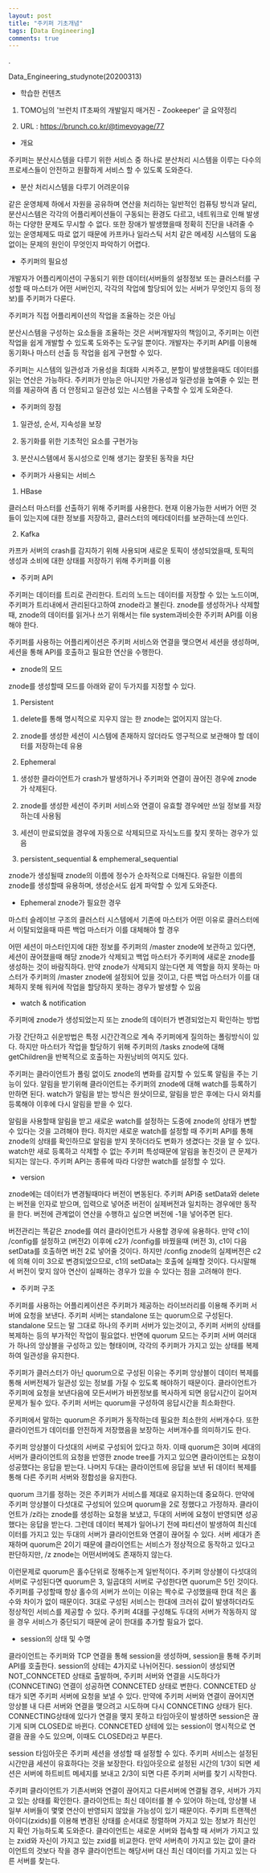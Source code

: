 ```yaml
---
layout: post
title: "주키퍼 기초개념"
tags: [Data Engineering]
comments: true
---
```


.

Data_Engineering_studynote(20200313)

- 학습한 컨텐츠

1) TOMO님의 '브런치 IT초짜의 개발일지 매거진 - Zookeeper' 글 요약정리

2) URL : https://brunch.co.kr/@timevoyage/77

- 개요

주키퍼는 분산시스템을 다루기 위한 서비스 중 하나로 분산처리 시스템을 이루는 다수의 프로세스들이 안전하고 원활하게 서비스 할 수 있도록 도와준다.


- 분산 처리시스템을 다루기 어려운이유

같은 운영체제 하에서 자원을 공유하며 연산을 처리하는 일반적인 컴퓨팅 방식과 달리, 분산시스템은 각각의 어플리케이션들이 구동되는 환경도 다르고, 네트워크로 인해 발생하는 다양한 문제도 무시할 수 없다. 또한 장애가 발생했을때 정확히 진단을 내려줄 수 있는 운영체제도 따로 없기 때문에 카프카나 일라스틱 서치 같은 메세징 시스템의 도움없이는 문제의 원인이 무엇인지 파악하기 어렵다.

- 주키퍼의 필요성

개발자가 어플리케이션이 구동되기 위한 데이터(서버들의 설정정보 또는 클러스터를 구성할 때 마스터가 어떤 서버인지, 각각의 작업에 할당되어 있는 서버가 무엇인지 등의 정보)를 주키퍼가 다룬다.

주키퍼가 직접 어플리케이션의 작업을 조율하는 것은 아님

분산시스템을 구성하는 요소들을 조율하는 것은 서버개발자의 책임이고, 주키퍼는 이런 작업을 쉽게 개발할 수 있도록 도와주는 도구일 뿐이다. 개발자는 주키퍼 API를 이용해 동기화나 마스터 선출 등 작업을 쉽게 구현할 수 있다.

주키퍼는 시스템의 일관성과 가용성을 최대화 시켜주고, 분할이 발생했을때도 데이터를 읽는 연산은 가능하다. 주키퍼가 만능은 아니지만 가용성과 일관성을 높여줄 수 있는 편의를 제공하여 좀 더 안정되고 일관성 있는 시스템을 구축할 수 있게 도와준다.

- 주키퍼의 장점

1) 일관성, 순서, 지속성을 보장

2) 동기화를 위한 기초적인 요소를 구현가능

3) 분산시스템에서 동시성으로 인해 생기는 잘못된 동작을 차단

- 주키퍼가 사용되는 서비스

1) HBase 

클러스터 마스터를 선출하기 위해 주키퍼를 사용한다. 현재 이용가능한 서버가 어떤 것들이 있는지에 대한 정보를 저장하고, 클러스터의 메타데이터를 보관하는데 쓰인다.

2) Kafka

카프카 서버의 crash를 감지하기 위해 사용되며 새로운 토픽이 생성되었을때, 토픽의 생성과 소비에 대한 상태를 저장하기 위해 주키퍼를 이용

- 주키퍼 API

주키퍼는 데이터를 트리로 관리한다. 트리의 노드는 데이터를 저장할 수 있는 노드이며, 주키퍼가 트리내에서 관리된다고하여 znode라고 불린다. znode를 생성하거나 삭제할때, znode의 데이터를 읽거나 쓰기 위해서는 file system과비슷한 주키퍼 API를 이용해야 한다.

주키퍼를 사용하는 어플리케이션은 주키퍼 서비스와 연결을 맺으면서 세션을 생성하며, 세션을 통해 API를 호출하고 필요한 연산을 수행한다.

- znode의 모드

znode를 생성할때 모드를 아래와 같이 두가지를 지정할 수 있다.

1. Persistent 


1) delete를 통해 명시적으로 지우지 않는 한 znode는 없어지지 않는다.


2) znode를 생성한 세션이 시스템에 존재하지 않더라도 영구적으로 보관해야 할 데이터를 저장하는데 유용

2. Ephemeral


1) 생성한 클라이언트가 crash가 발생하거나 주키퍼와 연결이 끊어진 경우에 znode가 삭제된다.


2) znode를 생성한 세션이 주키퍼 서비스와 연결이 유효할 경우에만 쓰일 정보를 저장하는데 사용됨


3) 세션이 만료되었을 경우에 자동으로 삭제되므로 자식노드를 찾지 못하는 경우가 있음

3. persistent_sequential & emphemeral_sequential

znode가 생성될때 znode의 이름에 정수가 순차적으로 더해진다. 유일한 이름의 znode를 생성할때 유용하며, 생성순서도 쉽게 파악할 수 있게 도와준다.

- Ephemeral znode가 필요한 경우

마스터 슬레이브 구조의 클러스터 시스템에서 기존에 마스터가 어떤 이유로 클러스터에서 이탈되었을때 따른 백업 마스터가 이를 대체해야 할 경우

어떤 세션이 마스터인지에 대한 정보를 주키퍼의 /master znode에 보관하고 있다면, 세션이 끊어졌을때 해당 znode가 삭제되고 백업 마스터가 주키퍼에 새로운 znode를 생성하는 것이 바람직하다. 만약 znode가 삭제되지 않는다면 제 역할을 하지 못하는 마스터가 주키퍼의 /master znode에 설정되어 있을 것이고, 다른 백업 마스터가 이를 대체하지 못해 워커에 작업을 할당하지 못하는 경우가 발생할 수 있음

- watch & notification

주키퍼에 znode가 생성되었는지 또는 znode의 데이터가 변경되었는지 확인하는 방법

가장 간단하고 쉬운방법은 특정 시간간격으로 계속 주키퍼에게 질의하는 폴링방식이 있다. 하지만 마스터가 작업을 할당하기 위해 주키퍼의 /tasks znode에 대해 getChildren을 반복적으로 호출하는 자원낭비의 여지도 있다.

주키퍼는 클라이언트가 폴링 없이도 znode의 변화를 감지할 수 있도록 알림을 주는 기능이 있다. 알림을 받기위해 클라이언트는 주키퍼의 znode에 대해 watch를 등록하기만하면 된다. watch가 알림을 받는 방식은 원샷이므로, 알림을 받은 후에는 다시 와치를 등록해야 이후에 다시 알림을 받을 수 있다.

알림을 사용할때 알림을 받고 새로운 watch를 설정하는 도중에 znode의 상태가 변할 수 있다는 것을 고려해야 한다. 하지만 새로운 watch를 설정할 때 주키퍼 API를 통해 znode의 상태를 확인하므로 알림을 받지 못하더라도 변화가 생겼다는 것을 알 수 있다. watch만 새로 등록하고 삭제할 수 없는 주키퍼 특성때문에 알림을 놓친것이 큰 문제가 되지는 않는다. 주키퍼 API는 종류에 따라 다양한 watch를 설정할 수 있다.

- version

znode에는 데이터가 변경될때마다 버전이 변동된다. 주키퍼 API중 setData와 delete는 버전을 인자로 받으며, 입력으로 넣어준 버전이 실제버전과 일치하는 경우에만 동작을 한다. 버전에 관계없이 연산을 수행하고 싶으면 버전에 -1을 넣어주면 된다.

버전관리는 똑같은 znode를 여러 클라이언트가 사용할 경우에 유용하다. 만약 c1이 /config를 설정하고 (버전2) 이후에 c2가 /config를 바꿨을때 (버전 3), c1이 다음 setData를 호출하면 버전 2로 넣어줄 것이다. 하지만 /config znode의 실제버전은 c2에 의해 이미 3으로 변경되었으므로, c1의 setData는 호출에 실패할 것이다. 다시말해서 버전이 맞지 않아 연산이 실패하는 경우가 있을 수 있다는 점을 고려해야 한다.

- 주키퍼 구조

주키퍼를 사용하는 어플리케이션은 주키퍼가 제공하는 라이브러리를 이용해 주키퍼 서버에 요청을 보낸다. 주키퍼 서버는 standalone 또는 quorum으로 구성된다. standalone 모드는 말 그대로 하나의 주키퍼 서버가 있는것이고, 주키퍼 서버의 상태를 복제하는 등의 부가적인 작업이 필요없다. 반면에 quorum 모드는 주키퍼 서버 여러대가 하나의 앙상블을 구성하고 있는 형태이며, 각각의 주키퍼가 가지고 있는 상태를 복제하여 일관성을 유지한다.

주키퍼가 클러스터가 아닌 quorum으로 구성된 이유는 주키퍼 앙상블이 데이터 복제를 통해 서버전체가 일관성 있는 정보를 가질 수 있도록 해야하기 때문이다. 클라이언트가 주키퍼에 요청을 보낸다음에 모든서버가 바뀐정보를 복사하게 되면 응답시간이 길어져 문제가 될수 있다. 주키퍼 서버는 quorum을 구성하여 응답시간을 최소화한다.

주키퍼에서 말하는 quorum은 주키퍼가 동작하는데 필요한 최소한의 서버개수다. 또한 클라이언트가 데이터를 안전하게 저장했음을 보장하는 서버개수를 의미하기도 한다.  

주키퍼 앙상블이 다섯대의 서버로 구성되어 있다고 하자. 이때 quorum은 3이며 세대의 서버가 클라이언트의 요청을 반영한 znode tree를 가지고 있으면 클라이언트는 요청이 성공했다는 응답을 받는다. 나머지 두대는 클라이언트에 응답을 보낸 뒤 데이터 복제를 통해 다른 주키퍼 서버와 정합성을 유지한다. 

quorum 크기를 정하는 것은 주키퍼가 서비스를 제대로 유지하는데 중요하다. 만약에 주키퍼 앙상블이 다섯대로 구성되어 있으며 quorum을 2로 정했다고 가정하자. 클라이언트가 /z라는 znode를 생성하는 요청을 보냈고, 두대의 서버에 요청이 반영되면 성공했다는 응답을 받는다. 그런데 데이터 복제가 일어나기 전에 파티션이 발생하여 최신데이터를 가지고 있는 두대의 서버가 클라이언트와 연결이 끊어질 수 있다. 서버 세대가 존재하며 quorum은 2이기 때문에 클라이언트는 서비스가 정상적으로 동작하고 있다고 판단하지만, /z znode는 어떤서버에도 존재하지 않는다. 

이런문제로 quorum은 홀수단위로 정해주는게 일반적이다. 주키퍼 앙상블이 다섯대의 서버로 구성된다면 quorum은 3, 일곱대의 서버로 구성한다면 quorum은 5인 것이다. 주키퍼를 구성할때 항상 홀수의 서버가 쓰이는 이유는 짝수로 구성했을때 한대 적은 홀수와 차이가 없이 때문이다. 3대로 구성된 서비스는 한대에 크러쉬 값이 발생하더라도 정상적인 서비스를 제공할 수 있다. 주키퍼 4대를 구성해도 두대의 서버가 작동하지 않을 경우 서비스가 중단되기 때문에 굳이 한대를 추가할 필요가 없다.

- session의 상태 및 수명

클라이언트는 주키퍼와 TCP 연결을 통해 session을 생성하며, session을 통해 주키퍼 API를 호출한다. session의 상테는 4가지로 나뉘어진다. session이 생성되면 NOT_CONNCETED 상태로 출발하며, 주키퍼 서버와 연결을 시도하다가 (CONNCETING) 연결이 성공하면 CONNCETED 상태로 변한다. CONNCETED 상태가 되면 주키퍼 서버에 요청을 보낼 수 있다. 만약에 주키퍼 서버와 연결이 끊어지면 앙상블 내 다른 서버와 연결을 맺으려고 시도하며 다시 CONNCETING 상태가 된다. CONNECTING상태에 있다가 연결을 맺지 못하고 타임아웃이 발생하면 session은 끊기게 되며 CLOSED로 바뀐다. CONNCETED 상테에 있는 session이 명시적으로 연결을 끊을 수도 있으며, 이때도 CLOSED라고 부른다.

session 타임아웃은 주키퍼 세션을 생성할 때 설정할 수 있다. 주키퍼 서비스는 설정된 시간만큼 세션이 유효하다는 것을 보장한다. 타임아웃으로 설정된 시간의 1/3이 되면 세션은 서버에 하트비트 메세지를 보내고 2/3이 되면 다른 주키퍼 서버를 찾기 시작한다.

주키퍼 클라이언트가 기존서버와 연결이 끊어지고 다른서버에 연결될 경우, 서버가 가지고 있는 상태를 확인한다. 클라이언트는 최신 데이터를 볼 수 있어야 하는데, 앙상블 내 일부 서버들이 몇몇 연산이 반영되지 않았을 가능성이 있기 때문이다. 주키퍼 트랜젝션 아이디(zxids)를 이용해 변경된 상태를 순서대로 정렬하며 가지고 있는 정보가 최신인지 확인 가능하도록 도와준다. 클라이언트는 새로운 서버와 접속할 때 서버가 가지고 있는 zxid와 자신이 가지고 있는 zxid를 비교한다. 만약 서버측이 가지고 있는 값이 클라이언트의 것보다 작을 경우 클라이언트는 해당서버 대신 최신 데이터를 가지고 있는 다른 서버를 찾는다.
